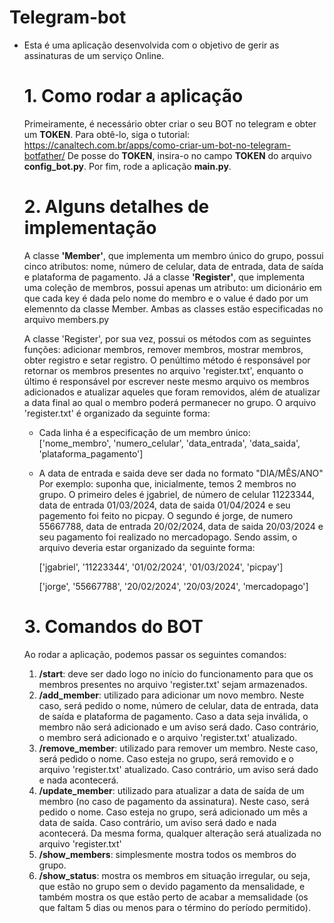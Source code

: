 # Telegram-bot
- Esta é uma aplicação desenvolvida com o objetivo de gerir as assinaturas de um serviço Online.

  # 1. Como rodar a aplicação
  Primeiramente, é necessário obter criar o seu BOT no telegram e obter um **TOKEN**. Para obtê-lo, siga o tutorial: https://canaltech.com.br/apps/como-criar-um-bot-no-telegram-botfather/
  De posse do **TOKEN**, insira-o no campo **TOKEN** do arquivo **config_bot.py**.
  Por fim, rode a aplicação **main.py**.

  # 2. Alguns detalhes de implementação
  A classe **'Member'**, que implementa um membro único do grupo, possui cinco atributos: nome, número de celular, data de entrada, data de saída e plataforma de pagamento.
  Já a classe **'Register'**, que implementa uma coleção de membros, possui apenas um atributo: um dicionário em que cada key é dada pelo nome do membro e o value é dado por um elemennto da classe Member.
  Ambas as classes estão especificadas no arquivo members.py

  A classe 'Register', por sua vez, possui os métodos com as seguintes funções: adicionar membros, remover membros, mostrar membros, obter registro e setar registro. O penúltimo método é responsável por retornar os membros presentes no arquivo 'register.txt', enquanto o último é responsável por escrever neste mesmo arquivo os membros adicionados e atualizar aqueles que foram removidos, além de atualizar a data final ao qual o membro poderá permanecer no grupo.
  O arquivo 'register.txt' é organizado da seguinte forma:
  - Cada linha é a especificação de um membro único: ['nome_membro', 'numero_celular', 'data_entrada', 'data_saida', 'plataforma_pagamento']
  - A data de entrada e saida deve ser dada no formato "DIA/MÊS/ANO"
  Por exemplo: suponha que, inicialmente, temos 2 membros no grupo. O primeiro deles é jgabriel, de número de celular 11223344, data de entrada 01/03/2024, data de saida 01/04/2024 e seu pagemento foi feito no picpay. O segundo é jorge, de numero 55667788, data de entrada 20/02/2024, data de saida 20/03/2024 e seu pagamento foi realizado no mercadopago. Sendo assim, o arquivo deveria estar organizado da seguinte forma:

      ['jgabriel', '11223344', '01/02/2024', '01/03/2024', 'picpay']

      ['jorge', '55667788', '20/02/2024', '20/03/2024', 'mercadopago']

  # 3. Comandos do BOT
  Ao rodar a aplicação, podemos passar os seguintes comandos:
    1. **/start**: deve ser dado logo no início do funcionamento para que os membros presentes no arquivo 'register.txt' sejam armazenados.
    2. **/add_member**: utilizado para adicionar um novo membro. Neste caso, será pedido o nome, número de celular, data de entrada, data de saída e plataforma de pagamento. Caso a data seja inválida, o membro não será adicionado e um aviso será dado. Caso contrário, o membro será adicionado e o arquivo 'register.txt' atualizado.
    3. **/remove_member**: utilizado para remover um membro. Neste caso, será pedido o nome. Caso esteja no grupo, será removido e o arquivo 'register.txt' atualizado. Caso contrário, um aviso será dado e nada acontecerá.
    4. **/update_member**: utilizado para atualizar a data de saída de um membro (no caso de pagamento da assinatura). Neste caso, será pedido o nome. Caso esteja no grupo, será adicionado um mês a data de saída. Caso contrário, um aviso será dado e nada acontecerá. Da mesma forma, qualquer alteração será atualizada no arquivo 'register.txt'
    5. **/show_members**: simplesmente mostra todos os membros do grupo.
    6. **/show_status**: mostra os membros em situação irregular, ou seja, que estão no grupo sem o devido pagamento da mensalidade, e também mostra os que estão perto de acabar a memsalidade (os que faltam 5 dias ou menos para o término do período permitido).
 
  
  
  
 
  
  

